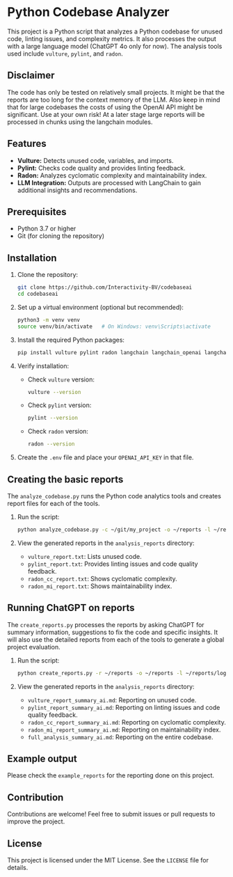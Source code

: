 # Python Codebase Analyzer

This project is a Python script that analyzes a Python codebase for unused code, linting issues, and complexity metrics. It also processes the output with a large language model (ChatGPT 4o only for now). The analysis tools used include `vulture`, `pylint`, and `radon`.

## Disclaimer

The code has only be tested on relatively small projects. It might be that the reports are too long for the context memory of the LLM. Also keep in mind that for large codebases the costs of using the OpenAI API might be significant. Use at your own risk! 
At a later stage large reports will be processed in chunks using the langchain modules. 

## Features

- **Vulture:** Detects unused code, variables, and imports.
- **Pylint:** Checks code quality and provides linting feedback.
- **Radon:** Analyzes cyclomatic complexity and maintainability index.
- **LLM Integration:** Outputs are processed with LangChain to gain additional insights and recommendations.

## Prerequisites

- Python 3.7 or higher
- Git (for cloning the repository)

## Installation

1. Clone the repository:
   ```bash
   git clone https://github.com/Interactivity-BV/codebaseai
   cd codebaseai
   ```

2. Set up a virtual environment (optional but recommended):
   ```bash
   python3 -m venv venv
   source venv/bin/activate   # On Windows: venv\Scripts\activate
   ```

3. Install the required Python packages:
   ```bash
   pip install vulture pylint radon langchain langchain_openai langchain_core
   ```

4. Verify installation:
   - Check `vulture` version:
     ```bash
     vulture --version
     ```
   - Check `pylint` version:
     ```bash
     pylint --version
     ```
   - Check `radon` version:
     ```bash
     radon --version
     ```

5. Create the `.env` file and place your `OPENAI_API_KEY` in that file.

## Creating the basic reports

The `analyze_codebase.py` runs the Python code analytics tools and creates report files for each of the tools.

1. Run the script:
   ```bash
   python analyze_codebase.py -c ~/git/my_project -o ~/reports -l ~/reports/log.txt
   ```

2. View the generated reports in the `analysis_reports` directory:
   - `vulture_report.txt`: Lists unused code.
   - `pylint_report.txt`: Provides linting issues and code quality feedback.
   - `radon_cc_report.txt`: Shows cyclomatic complexity.
   - `radon_mi_report.txt`: Shows maintainability index.

## Running ChatGPT on reports

The `create_reports.py` processes the reports by asking ChatGPT for summary information, suggestions to fix the code and specific insights. It will also use the detailed reports from each of the tools to generate a global project evaluation.

1. Run the script:
   ```bash
   python create_reports.py -r ~/reports -o ~/reports -l ~/reports/log.txt
   ```

2. View the generated reports in the `analysis_reports` directory:
   - `vulture_report_summary_ai.md`: Reporting on unused code.
   - `pylint_report_summary_ai.md`: Reporting on linting issues and code quality feedback.
   - `radon_cc_report_summary_ai.md`: Reporting on cyclomatic complexity.
   - `radon_mi_report_summary_ai.md`: Reporting on maintainability index.
   - `full_analysis_summary_ai.md`: Reporting on the entire codebase.

## Example output

Please check the `example_reports` for the reporting done on this project.

## Contribution

Contributions are welcome! Feel free to submit issues or pull requests to improve the project.

## License

This project is licensed under the MIT License. See the `LICENSE` file for details.
